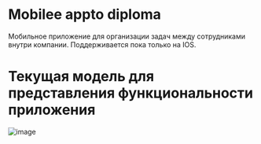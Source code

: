 # Mobilee appto diploma
Мобильное приложение для организации задач между сотрудниками внутри компании.
Поддерживается пока только на IOS.

# Текущая модель для представления функциональности приложения
![image](https://user-images.githubusercontent.com/55318003/120299139-2d1adf80-c2e4-11eb-8061-6d5aca24d687.png)


